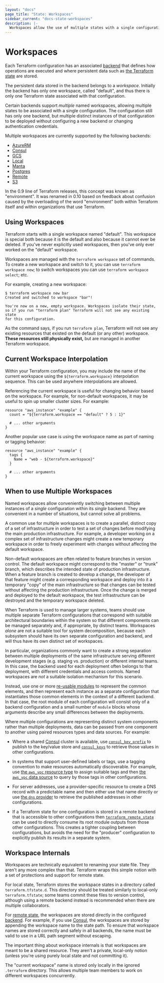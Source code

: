 ```yaml
---
layout: "docs"
page_title: "State: Workspaces"
sidebar_current: "docs-state-workspaces"
description: |-
  Workspaces allow the use of multiple states with a single configuration directory.
---
```


# Workspaces

Each Terraform configuration has an associated [backend](/docs/backends/index.html)
that defines how operations are executed and where persistent data such as
[the Terraform state](https://www.terraform.io/docs/state/purpose.html) are
stored.

The persistent data stored in the backend belongs to a _workspace_. Initially
the backend has only one workspace, called "default", and thus there is only
one Terraform state associated with that configuration.

Certain backends support _multiple_ named workspaces, allowing multiple states
to be associated with a single configuration. The configuration still
has only one backend, but multiple distinct instances of that configuration
to be deployed without configuring a new backend or changing authentication
credentials.

Multiple workspaces are currently supported by the following backends:

 * [AzureRM](/docs/backends/types/azurerm.html)
 * [Consul](/docs/backends/types/consul.html)
 * [GCS](/docs/backends/types/gcs.html)
 * [Local](/docs/backends/types/local.html)
 * [Manta](/docs/backends/types/manta.html)
 * [Postgres](/docs/backends/types/pg.html)
 * [Remote](/docs/backends/types/remote.html)
 * [S3](/docs/backends/types/s3.html)

In the 0.9 line of Terraform releases, this concept was known as "environment".
It was renamed in 0.10 based on feedback about confusion caused by the
overloading of the word "environment" both within Terraform itself and within
organizations that use Terraform.

## Using Workspaces

Terraform starts with a single workspace named "default". This
workspace is special both because it is the default and also because
it cannot ever be deleted. If you've never explicitly used workspaces, then
you've only ever worked on the "default" workspace.

Workspaces are managed with the `terraform workspace` set of commands. To
create a new workspace and switch to it, you can use `terraform workspace new`;
to switch workspaces you can use `terraform workspace select`; etc.

For example, creating a new workspace:

```text
$ terraform workspace new bar
Created and switched to workspace "bar"!

You're now on a new, empty workspace. Workspaces isolate their state,
so if you run "terraform plan" Terraform will not see any existing state
for this configuration.
```

As the command says, if you run `terraform plan`, Terraform will not see
any existing resources that existed on the default (or any other) workspace.
**These resources still physically exist,** but are managed in another
Terraform workspace.

## Current Workspace Interpolation

Within your Terraform configuration, you may include the name of the current
workspace using the `${terraform.workspace}` interpolation sequence. This can
be used anywhere interpolations are allowed.

Referencing the current workspace is useful for changing behavior based
on the workspace. For example, for non-default workspaces, it may be useful
to spin up smaller cluster sizes. For example:

```hcl
resource "aws_instance" "example" {
  count = "${terraform.workspace == "default" ? 5 : 1}"

  # ... other arguments
}
```

Another popular use case is using the workspace name as part of naming or
tagging behavior:

```hcl
resource "aws_instance" "example" {
  tags {
    Name = "web - ${terraform.workspace}"
  }

  # ... other arguments
}
```

## When to use Multiple Workspaces

Named workspaces allow conveniently switching between multiple instances of
a _single_ configuration within its _single_ backend. They are convenient in
a number of situations, but cannot solve all problems.

A common use for multiple workspaces is to create a parallel, distinct copy of
a set of infrastructure in order to test a set of changes before modifying the
main production infrastructure. For example, a developer working on a complex
set of infrastructure changes might create a new temporary workspace in order
to freely experiment with changes without affecting the default workspace.

Non-default workspaces are often related to feature branches in version control.
The default workspace might correspond to the "master" or "trunk" branch,
which describes the intended state of production infrastructure. When a
feature branch is created to develop a change, the developer of that feature
might create a corresponding workspace and deploy into it a temporary "copy"
of the main infrastructure so that changes can be tested without affecting
the production infrastructure. Once the change is merged and deployed to the
default workspace, the test infrastructure can be destroyed and the temporary
workspace deleted.

When Terraform is used to manage larger systems, teams should use multiple
separate Terraform configurations that correspond with suitable architectural
boundaries within the system so that different components can be managed
separately and, if appropriate, by distinct teams. Workspaces _alone_
are not a suitable tool for system decomposition, because each subsystem should
have its own separate configuration and backend, and will thus have its own
distinct set of workspaces.

In particular, organizations commonly want to create a strong separation
between multiple deployments of the same infrastructure serving different
development stages (e.g. staging vs. production) or different internal teams.
In this case, the backend used for each deployment often belongs to that
deployment, with different credentials and access controls. Named workspaces
are _not_ a suitable isolation mechanism for this scenario.

Instead, use one or more [re-usable modules](/docs/modules/index.html) to
represent the common elements, and then represent each instance as a separate
configuration that instantiates those common elements in the context of a
different backend. In that case, the root module of each configuration will
consist only of a backend configuration and a small number of `module` blocks
whose arguments describe any small differences between the deployments.

Where multiple configurations are representing distinct system components
rather than multiple deployments, data can be passed from one component to
another using paired resources types and data sources. For example:

* Where a shared [Consul](https://consul.io/) cluster is available, use
  [`consul_key_prefix`](/docs/providers/consul/r/key_prefix.html) to
  publish to the key/value store and [`consul_keys`](/docs/providers/consul/d/keys.html)
  to retrieve those values in other configurations.

* In systems that support user-defined labels or tags, use a tagging convention
  to make resources automatically discoverable. For example, use
  [the `aws_vpc` resource type](/docs/providers/aws/r/vpc.html)
  to assign suitable tags and then
  [the `aws_vpc` data source](/docs/providers/aws/d/vpc.html)
  to query by those tags in other configurations.

* For server addresses, use a provider-specific resource to create a DNS
  record with a predictable name and then either use that name directly or
  use [the `dns` provider](/docs/providers/dns/index.html) to retrieve
  the published addresses in other configurations.

* If a Terraform state for one configuration is stored in a remote backend
  that is accessible to other configurations then
  [`terraform_remote_state`](/docs/providers/terraform/d/remote_state.html)
  can be used to directly consume its root module outputs from those other
  configurations. This creates a tighter coupling between configurations,
  but avoids the need for the "producer" configuration to explicitly
  publish its results in a separate system.

## Workspace Internals

Workspaces are technically equivalent to renaming your state file. They
aren't any more complex than that. Terraform wraps this simple notion with
a set of protections and support for remote state.

For local state, Terraform stores the workspace states in a directory called
`terraform.tfstate.d`. This directory should be treated similarly to
local-only `terraform.tfstate`; some teams commit these files to version
control, although using a remote backend instead is recommended when there are
multiple collaborators.

For [remote state](/docs/state/remote.html), the workspaces are stored
directly in the configured [backend](/docs/backends). For example, if you
use [Consul](/docs/backends/types/consul.html), the workspaces are stored
by appending the workspace name to the state path. To ensure that
workspace names are stored correctly and safely in all backends, the name
must be valid to use in a URL path segment without escaping.

The important thing about workspace internals is that workspaces are
meant to be a shared resource. They aren't a private, local-only notion
(unless you're using purely local state and not committing it).

The "current workspace" name is stored only locally in the ignored
`.terraform` directory. This allows multiple team members to work on
different workspaces concurrently.
